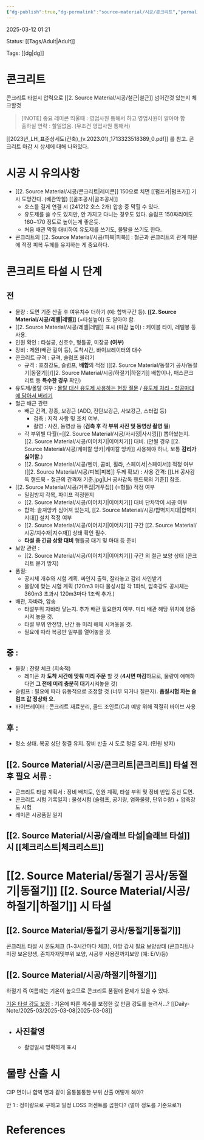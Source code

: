 ```yaml
---
{"dg-publish":true,"dg-permalink":"source-material/시공/콘크리트","permalink":"/source-material/시공/콘크리트/"}
---
```


2025-03-12 01:21

Status: [[Tags/Adult\|Adult]] 

Tags: [[dg\|dg]] 

# 콘크리트
콘크리트 타설시 압력으로 [[2. Source Material/시공/철근\|철근]] 넘어간것 있는지 체크할것

> [!NOTE] 중요
레미콘 띄울때 : 영업사원 통해서 하고 영업사원이 알아야 함  
출하실 연락 : 할일없음. (무조건 영업사원 통해서)

[[2023년_LH_표준상세도(건축)_(v.2023.01)_1713323518389_0.pdf]] 를 참고. 콘크리트 마감 시 상세에 대해 나와있다.

# 시공 시 유의사항
- [[2. Source Material/시공/콘크리트\|레미콘]] 150으로 치면 [[펌프카\|펌프카]] 기사 도망간다. (배관막힘) [[골조공사\|골조공사]]
	- 호스를 길게 연결 시 (241212 호스 2개) 압송 중 막힐 수 있다.
	- 유도제를 쓸 수도 있지만, 안 가지고 다니는 경우도 있다. 슬럼프 150짜리여도 160~170 정도로 높이는게 좋은듯.
	- 처음 배관 막힘 대비하여 유도제를 쓰기도, 몰탈을 쓰기도 한다.
- 콘크리트의 [[2. Source Material/시공/피복\|피복]] : 철근과 콘크리트의 관계 때문에 적정 피복 두께를 유지하는 게 중요하다.
# 콘크리트 타설 시 단계
## 전
- 물량 : 도면 기준 산출 후 여유치수 더하기 (예: 합벽구간 등). **[[2. Source Material/시공/레벨\|레벨]]** (=타설높이) 도 알아야 함.
- [[2. Source Material/시공/레벨\|레벨]] 표시 (마감 높이) : 케이블 타이, 레벨봉 등 사용.
- 인원 확인 : 타설공, 신호수, 형틀공, 미장공 **(여부)** 
- 장비 : 제원(배관 길이 등), 도착시간, 바이브레이터의 대수
- 콘크리트 규격 : 규격, 슬럼프 올리기
	- 규격 : 호칭강도, 슬럼프, **배합**의 적정 ([[2. Source Material/동절기 공사/동절기\|동절기]]/[[2. Source Material/시공/하절기\|하절기]] 배합이나, 매스콘크리트 등 **특수한 경우** 확인)
- 유도제/몰탈 여부  : [몰탈 대신 유도제 사용하는 현장 질문](https://cafe.naver.com/esip21/35482) / [유도제 처리 - 항공마대에 담아서 버리기](https://cafe.naver.com/esip21/31926) 
- 철근 배근 관련
	- 배근 간격, 강종, 보강근 (ADD, 전단보강근, 사보강근, 스터럽 등)
		- 검측 : 지적 사항 및 조치 여부.
		- 촬영 : 사진, 동영상 등 (**검측 후 각 부위 사진 및 동영상 촬영 필**)
	- 각 부위별 다월(=[[2. Source Material/시공/사시낑\|사시낑]]) 뽑아놨는지. [[2. Source Material/시공/이어치기\|이어치기]] 대비. (안될 경우 [[2. Source Material/시공/케미칼 앙카\|케미칼 앙카]] 사용해야 하나, 보통 **감리가 싫어함.**)
	- [[2. Source Material/시공/멘끼, 콤비, 휠라, 스페이서\|스페이서]] 적정 여부 ([[2. Source Material/시공/피복\|피복]] 두께 확보) : 사용 간격: [[LH 공사감독 핸드북 - 철근의 간격재 기준.jpg|LH 공사감독 핸드북의 기준]] 참조. 
- [[2. Source Material/시공/거푸집\|거푸집]] (=형틀) 적정 여부
	- 밀림방지 각목, 파이프 적정한지
	- [[2. Source Material/시공/이어치기\|이어치기]] 대비 단차막이 시공 여부
	- 합벽: 솔져앙카 심어져 있는지, [[2. Source Material/시공/합벽지지대\|합벽지지대]] 설치 적정 여부
	- [[2. Source Material/시공/이어치기\|이어치기]] 구간 [[2. Source Material/시공/지수재\|지수재]] 상태 확인 필수.
	- **타설 중 긴급 상황 대비** 형틀공 대기 및 마대 등 준비
- 보양 관련 :
	- [[2. Source Material/시공/이어치기\|이어치기]] 구간 외 철근 보양 상태 (콘크리트 묻기 방지)
- 품질:
	- 공시체 개수와 시험 계획. 싸인지 출력, 잘라놓고 감리 사인받기
	- 물량에 맞는 시험 계획 (120m3 마다 물성시험 각 1회씩, 압축강도 공시체는 360m3 초과시 120m3마다 1조씩 추가.)
- 배관, 자바라, 압송
	- 타설부위 자바라 닿는지. 추가 배관 필요한지 여부. 미리 배관 해당 위치에 양중시켜 놓을 것.
	- 타설 부위 안전망, 난간 등 미리 해체 시켜놓을 것.
	- 필요에 따라 복공판 일부를 열어놓을 것.
## 중 : 
- 물량 : 잔량 체크 (지속적)
	- 레미콘 차 **도착 시간에 맞춰 미리 주문** 할 것 (**4시면 마감**하므로, 물량이 애매하다면 **그 전에 미리 충분히 대기**시켜놓을 것)
- 슬럼프 : 필요에 따라 유동적으로 조정할 것 (너무 되거나 질은지). **품질시험 차는 슬럼프 값 정상화 요**.
- 바이브레이터 : 콘크리트 재료분리, 콜드 조인트(CJ) 예방 위해 적절히 바이브 사용
## 후 :
- 청소 상태. 복공 상단 청결 유지. 장비 반출 시 도로 청결 유지. (민원 방지)
## [[2. Source Material/시공/콘크리트\|콘크리트]] 타설 전후 필요 서류 :
- 콘크리트 타설 계획서 : 장비 배치도, 인원 계획, 타설 부위 및 장비 반입 동선 도면.
- 콘크리트 시험 기록일지 : 물성시험 (슬럼프, 공기량, 염화물량, 단위수량) + 압축강도 시험
- 레미콘 시공품질 일지

## [[2. Source Material/시공/슬래브 타설\|슬래브 타설]] 시 [[체크리스트\|체크리스트]]  
# [[2. Source Material/동절기 공사/동절기\|동절기]] [[2. Source Material/시공/하절기\|하절기]] 시 타설
## [[2. Source Material/동절기 공사/동절기\|동절기]]
콘크리트 타설 시 온도체크 (1~3시간마다 체크), 야망 감시 필요
보양상태 (콘크리트나 미장 보온양생, 존치자재및부위 보양, 시공후 사용전까지보양 (예: E/V)등)  

## [[2. Source Material/시공/하절기\|하절기]]
하절기 즉 여름에는 기온이 높으므로 콘크리트 품질에 문제가 있을 수 있다.

[기온 타설 강도 보정](https://m.blog.naver.com/ggupjil/223211081852?recommendTrackingCode=2) : 기온에 따른 계수를 보정한 값 만큼 강도를 늘려서...?   [[Daily-Note/2025-03/2025-03-08\|2025-03-08]] 

- ## 사진촬영
	- 촬영일시 명확하게 표시

# 물량 산출 시
CIP 면이나 합벽 면과 같이 울퉁불퉁한 부위 산출 어떻게 해야?

안 1 : 정미량으로 구하고 일정 LOSS 퍼센트를 곱한다? (얼마 정도를 기준으로?)

# References